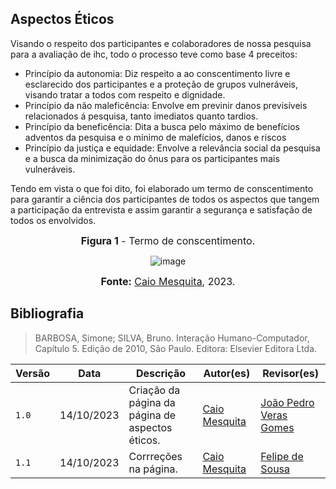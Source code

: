 ## Aspectos Éticos 

Visando o respeito dos participantes e colaboradores de nossa pesquisa para a avaliação de ihc, todo o processo teve como base 4 preceitos:
- Princípio da autonomia: Diz respeito a ao conscentimento livre e esclarecido dos participantes e a proteção de grupos vulneráveis, visando tratar a todos com respeito e dignidade.
- Princípio da não maleficência: Envolve em previnir danos previsíveis relacionados á pesquisa, tanto imediatos quanto tardios.
- Princípio da beneficência: Dita a busca pelo máximo de benefícios adventos da pesquisa e o mínimo de malefícios, danos e riscos
- Princípio da justiça e equidade: Envolve a relevância social da pesquisa e a busca da minimização do ônus para os participantes mais vulneráveis.

 Tendo em vista o que foi dito, foi elaborado um termo de conscentimento para garantir a ciência dos participantes de todos os aspectos que tangem a participação da entrevista e assim garantir a segurança e satisfação de todos os envolvidos.

<font size="3"><p style="text-align: center"><b>Figura 1</b> - Termo de conscentimento.</p></font>

<center>

 <img src="https://github.com/Interacao-Humano-Computador/2023.2-SEI-GDF/assets/95441810/ad67723b-68fc-4f99-bde1-15628f3cbfe0" data-origin="https://github.com/Interacao-Humano-Computador/2023.2-SEI-GDF/assets/95441810/ad67723b-68fc-4f99-bde1-15628f3cbfe0" alt="image">

</center>

<font size="3"><p style="text-align: center"><b>Fonte:</b> [Caio Mesquita](https://github.com/Caiomesvie), 2023.</p></font>


## Bibliografia
>BARBOSA, Simone; SILVA, Bruno. Interação Humano-Computador, Capítulo 5. Edição de 2010, São Paulo. Editora: Elsevier Editora Ltda. 


| Versão | Data       | Descrição                                       | Autor(es)                                                                                     | Revisor(es)                                      |
| ------ | ---------- | ----------------------------------------------- | ------------------------------------------------| ------------------------------------------------ |
| `1.0`  | 14/10/2023 | Criação da página da página de aspectos éticos. | [Caio Mesquita](https://github.com/Caiomesvie)  | [João Pedro Veras Gomes](https://github.com/joosPerro)
| `1.1`  | 14/10/2023 | Corrreções na página. | [Caio Mesquita](https://github.com/Caiomesvie)  | [Felipe de Sousa](https://github.com/fsousac)
